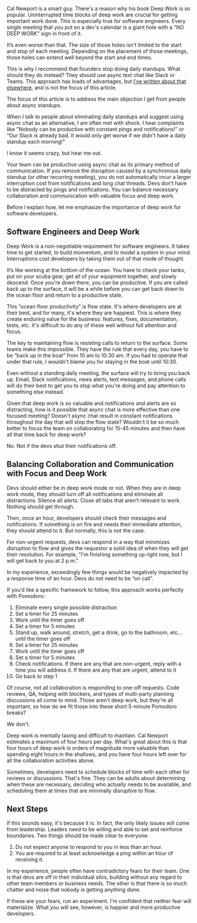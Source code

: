 Cal Newport is a smart guy. There's a reason why his book Deep Work is so popular. Uninterrupted time blocks of deep work are crucial for getting important work done. This is especially true for software engineers. Every single meeting that you put on a dev's calendar is a giant hole with a "NO DEEP WORK" sign in front of it.

It’s even worse than that. The size of those holes isn’t limited to the start and stop of each meeting. Depending on the placement of those meetings, those holes can extend well beyond the start and end times. 

This is why I recommend that founders stop doing daily standups. What should they do instead? They should use async text chat like Slack or Teams. This approach has loads of advantages, but [I’ve written about that elsewhere](https://superstructmanifesto.com), and is not the focus of this article. 

The focus of this article is to address the main objection I get from people about async standups.

When I talk to people about eliminating daily standups and suggest using async chat as an alternative, I am often met with shock. I hear complaints like "Nobody can be productive with constant pings and notifications!" or “Our Slack is already bad. It would only get worse if we didn't have a daily standup each morning!"

I know it seems crazy, but hear me out.

Your team can be productive using async chat as its primary method of communication. If you remove the disruption caused by a synchronous daily standup (or other recurring meeting), you do not automatically incur a larger interruption cost from notifications and long chat threads. Devs don’t have to be distracted by pings and notifications. You can balance necessary collaboration and communication with valuable focus and deep work.

Before I explain how, let me emphasize the importance of deep work for software developers. 

## Software Engineers and Deep Work 

Deep Work is a non-negotiable requirement for software engineers. It takes time to get started, to build momentum, and to model a system in your mind. Interruptions cost developers by taking them out of that mode of thought.

It’s like working at the bottom of the ocean. You have to check your tanks, put on your scuba gear, get all of your equipment together, and slowly descend. Once you're down there, you can be productive. If you are called back up to the surface, it will be a while before you can get back down to the ocean floor and return to a productive state.

This “ocean floor productivity” is flow state. It's where developers are at their best, and for many, it's where they are happiest. This is where they create enduring value for the business: features, fixes, documentation, tests, etc. It's difficult to do any of these well without full attention and focus.

The key to maintaining flow is resisting calls to return to the surface. Some teams make this impossible. They have the rule that every day, you have to be “back up in the boat” from 10 am to 10:30 am. If you had to operate that under that rule, I wouldn't blame you for staying in the boat until 10:30.

Even without a standing daily meeting, the surface will try to bring you back up. Email, Slack notifications, news alerts, text messages, and phone calls will do their best to get you to stop what you're doing and pay attention to something else instead.

Given that deep work is so valuable and notifications and alerts are so distracting, how is it possible that async chat is more effective than one focused meeting? Doesn't async chat result in constant notifications throughout the day that will stop the flow state? Wouldn't it be so much better to focus the team on collaborating for 15-45 minutes and then have all that time back for deep work?

No. Not if the devs shut their notifications off. 

## Balancing Collaboration and Communication with Focus and Deep Work 

Devs should either be in deep work mode or not. When they are in deep work mode, they should turn off all notifications and eliminate all distractions. Silence all alerts. Close all tabs that aren't relevant to work. Nothing should get through.

Then, once an hour, developers should check their messages and notifications. If something is on fire and needs their immediate attention, they should attend to it. But normally, this is not the case. 

For non-urgent requests, devs can respond in a way that minimizes disruption to flow and gives the requestor a solid idea of when they will get their resolution. For example, "I'm finishing something up right now, but I will get back to you at 2 p.m."

In my experience, exceedingly few things would be negatively impacted by a response time of an hour. Devs do not need to be “on call”.

If you’d like a specific framework to follow, this approach works perfectly with Pomodoro:

1. Eliminate every single possible distraction
2. Set a timer for 25 minutes
3. Work until the timer goes off
4. Set a timer for 5 minutes
5. Stand up, walk around, stretch, get a drink, go to the bathroom, etc... until the timer goes off
6. Set a timer for 25 minutes
7. Work until the timer goes off
8. Set a timer for 5 minutes
9. Check notifications. If there are any that are non-urgent, reply with a time you will address it. If there are any that are urgent, attend to it
10. Go back to step 1

Of course, not all collaboration is responding to one-off requests. Code reviews, QA, helping with blockers, and types of multi-party planning discussions all come to mind. Those aren't deep work, but they're all important, so how do we fit those into these short 5-minute Pomodoro breaks?

We don't.

Deep work is mentally taxing and difficult to maintain. Cal Newport estimates a maximum of four hours per day. What's great about this is that four hours of deep work is orders of magnitude more valuable than spending eight hours in the shallows, and you have four hours left over for all the collaboration activities above.

Sometimes, developers need to schedule blocks of time with each other for reviews or discussions. That's fine. They can be adults about determining when these are necessary, deciding who actually needs to be available, and scheduling them at times that are minimally disruptive to flow.

## Next Steps

If this sounds easy, it's because it is. In fact, the only likely issues will come from leadership. Leaders need to be willing and able to set and reinforce boundaries. Two things should be made clear to everyone:

1. Do not expect anyone to respond to you in less than an hour.
2. You are required to at least acknowledge a ping within an hour of receiving it.

In my experience, people often have contradictory fears for their team. One is that devs are off in their individual silos, building without any regard to other team members or business needs. The other is that there is so much chatter and noise that nobody is getting anything done. 

If these are your fears, run an experiment. I'm confident that neither fear will materialize. What you will see, however, is happier and more productive developers.

